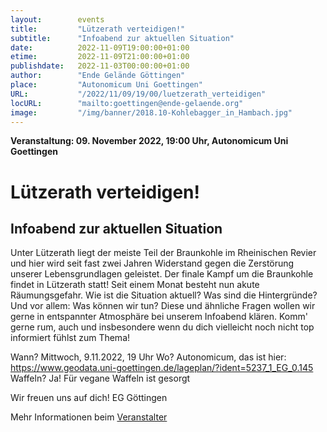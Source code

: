 ```yaml
---
layout:        events
title:         "Lützerath verteidigen!"
subtitle:      "Infoabend zur aktuellen Situation"
date:          2022-11-09T19:00:00+01:00
etime:         2022-11-09T21:00:00+01:00
publishdate:   2022-11-03T00:00:00+01:00
author:        "Ende Gelände Göttingen"
place:         "Autonomicum Uni Goettingen"
URL:           "/2022/11/09/19/00/luetzerath_verteidigen"
locURL:        "mailto:goettingen@ende-gelaende.org"
image:         "/img/banner/2018.10-Kohlebagger_in_Hambach.jpg"
---
```


**Veranstaltung: 09. November 2022, 19:00 Uhr, Autonomicum Uni Goettingen**

Lützerath verteidigen!
===========

Infoabend zur aktuellen Situation
-----------
Unter Lützerath liegt der meiste Teil der Braunkohle im Rheinischen 
Revier und hier wird seit fast zwei Jahren Widerstand gegen die 
Zerstörung unserer Lebensgrundlagen geleistet. Der finale Kampf um die 
Braunkohle findet in Lützerath statt!
Seit einem Monat besteht nun akute Räumungsgefahr. Wie ist die Situation 
aktuell? Was sind die Hintergründe? Und vor allem: Was können wir tun? 
Diese und ähnliche Fragen wollen wir gerne in entspannter Atmosphäre bei 
unserem Infoabend klären. Komm' gerne rum, auch und insbesondere wenn du 
dich vielleicht noch nicht top informiert fühlst zum Thema!

Wann? Mittwoch, 9.11.2022, 19 Uhr
Wo? Autonomicum, das ist hier: 
https://www.geodata.uni-goettingen.de/lageplan/?ident=5237_1_EG_0.145
Waffeln? Ja! Für vegane Waffeln ist gesorgt 

Wir freuen uns auf dich!
EG Göttingen


Mehr Informationen beim [Veranstalter](mailto:goettingen@ende-gelaende.org)
